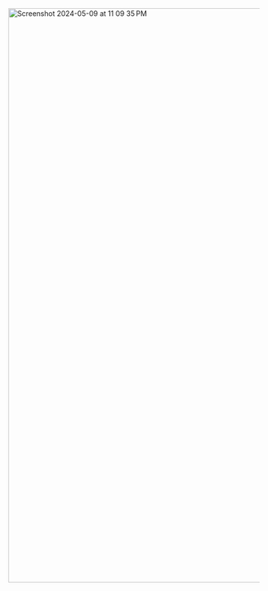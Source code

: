 <img width="1149" alt="Screenshot 2024-05-09 at 11 09 35 PM" src="https://github.com/CWisda/WeatherApp/assets/110426681/4aaed10a-4e41-4ca1-ba99-bc657a47cdb0">
